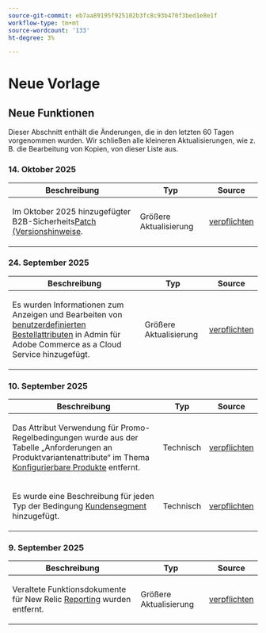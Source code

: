 ```yaml
---
source-git-commit: eb7aa89195f925102b3fc8c93b470f3bed1e8e1f
workflow-type: tm+mt
source-wordcount: '133'
ht-degree: 3%

---
```

# Neue Vorlage

## Neue Funktionen

Dieser Abschnitt enthält die Änderungen, die in den letzten 60 Tagen vorgenommen wurden. Wir schließen alle kleineren Aktualisierungen, wie z. B. die Bearbeitung von Kopien, von dieser Liste aus.

### &#x200B;14. Oktober 2025

<table style="table-layout:auto;">
  <thead>
    <tr>
      <th>Beschreibung</th>
      <th>Typ</th>
      <th>Source</th>
    </tr>
  </thead>
  <tbody>
    <tr>
      <td><p>Im Oktober 2025 hinzugefügter B2B-Sicherheits<a href="https://experienceleague.adobe.com/en/docs/commerce-admin/b2b/release-notes">Patch (Versionshinweise</a>.</p>
</td>
      <td>
        Größere Aktualisierung
      </td>
      <td><a href="https://github.com/AdobeDocs/commerce-admin.en/commit/86cc342b9e210b706ee7f37d9db551c17f3af944">verpflichten</a></td>
    </tr>
  </tbody>
</table>

### &#x200B;24. September 2025

<table style="table-layout:auto;">
  <thead>
    <tr>
      <th>Beschreibung</th>
      <th>Typ</th>
      <th>Source</th>
    </tr>
  </thead>
  <tbody>
    <tr>
      <td><p>Es wurden Informationen zum Anzeigen und Bearbeiten von <a href="https://experienceleague.adobe.com/en/docs/commerce-admin/stores-sales/order-management/orders/order-processing#custom-order-attributes">benutzerdefinierten Bestellattributen</a> in Admin für Adobe Commerce as a Cloud Service hinzugefügt.</p>
</td>
      <td>
        Größere Aktualisierung
      </td>
      <td><a href="https://github.com/AdobeDocs/commerce-admin.en/commit/68c4c836d0e6dfff1f397dcc93368f8daac774f3">verpflichten</a></td>
    </tr>
  </tbody>
</table>

### &#x200B;10. September 2025

<table style="table-layout:auto;">
  <thead>
    <tr>
      <th>Beschreibung</th>
      <th>Typ</th>
      <th>Source</th>
    </tr>
  </thead>
  <tbody>
    <tr>
      <td><p>Das Attribut Verwendung für Promo-Regelbedingungen wurde aus der Tabelle „Anforderungen an Produktvariantenattribute“ im Thema <a href="https://experienceleague.adobe.com/en/docs/commerce-admin/catalog/products/types/product-create-configurable#product-variation-attribute-requirements">Konfigurierbare Produkte</a> entfernt.</p>
</td>
      <td>
        Technisch
      </td>
      <td><a href="https://github.com/AdobeDocs/commerce-admin.en/commit/7035acbe2b974ab8bdb4904e769856f0646211ea">verpflichten</a></td>
    </tr>
    <tr>
      <td><p>Es wurde eine Beschreibung für jeden Typ der Bedingung <a href="https://experienceleague.adobe.com/en/docs/commerce-admin/customers/segments/customer-segment-create">Kundensegment</a> hinzugefügt.</p>
</td>
      <td>
        Technisch
      </td>
      <td><a href="https://github.com/AdobeDocs/commerce-admin.en/commit/3caa8f3067d534d46e4dafb5731df200723216f8">verpflichten</a></td>
    </tr>
  </tbody>
</table>

### &#x200B;9. September 2025

<table style="table-layout:auto;">
  <thead>
    <tr>
      <th>Beschreibung</th>
      <th>Typ</th>
      <th>Source</th>
    </tr>
  </thead>
  <tbody>
    <tr>
      <td><p>Veraltete Funktionsdokumente für New Relic <a href="https://experienceleague.adobe.com/en/docs/commerce-admin/start/reporting/new-relic-reporting">Reporting</a> wurden entfernt.</p>
</td>
      <td>
        Größere Aktualisierung
      </td>
      <td><a href="https://github.com/AdobeDocs/commerce-admin.en/commit/066bcb5b86cfcf5ecb8a6384e6023fd839c4dfcb">verpflichten</a></td>
    </tr>
  </tbody>
</table>

